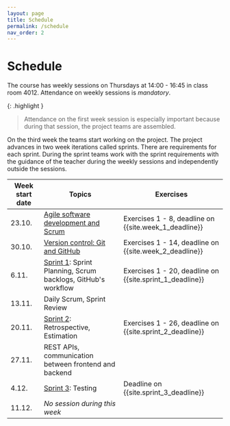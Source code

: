 ```yaml
---
layout: page
title: Schedule
permalink: /schedule
nav_order: 2
---
```


# Schedule

The course has weekly sessions on Thursdays at 14:00 - 16:45 in class room 4012. Attendance on weekly sessions is _mandatory_.

{: .highlight }

> Attendance on the first week session is especially important because during that session, the project teams are assembled.

On the third week the teams start working on the project. The project advances in two week iterations called sprints. There are requirements for each sprint. During the sprint teams work with the sprint requirements with the guidance of the teacher during the weekly sessions and independently outside the sessions.

| Week start date | Topics                                                                    | Exercises                                                |
| --------------- | ------------------------------------------------------------------------- | -------------------------------------------------------- |
| 23.10.          | [Agile software development and Scrum](/agile-software-development)       | Exercises 1 - 8, deadline on {{site.week_1_deadline}}    |
| 30.10.          | [Version control: Git and GitHub](/git)                                   | Exercises 1 - 14, deadline on {{site.week_2_deadline}}   |
| 6.11.           | [Sprint 1](/sprint-1): Sprint Planning, Scrum backlogs, GitHub's workflow | Exercises 1 - 20, deadline on {{site.sprint_1_deadline}} |
| 13.11.          | Daily Scrum, Sprint Review                                                |                                                          |
| 20.11.          | [Sprint 2](/sprint-2): Retrospective, Estimation                          | Exercises 1 - 26, deadline on {{site.sprint_2_deadline}} |
| 27.11.          | REST APIs, communication between frontend and backend                     |                                                          |
| 4.12.           | [Sprint 3](/sprint-3): Testing                                            | Deadline on {{site.sprint_3_deadline}}                   |
| 11.12.          | _No session during this week_                                             |                                                          |
